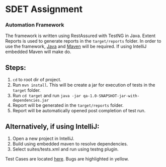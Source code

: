 # SDET Assignment

### Automation Framework
The framework is written using RestAssured with TestNG in Java.
Extent Reports is used to generate reports in the `target/reports` folder.
In order to use the framework, [Java](https://www.java.com/en/download/help/download_options.html) and [Maven](https://maven.apache.org/install.html) will be required.
If using IntelliJ embedded Maven will make do.

## Steps:
1. `cd` to root dir of project.
2. Run `mvn install`. This will be create a jar for execution of tests in the `target` folder.
3. Run `cd target` and run `java -jar qa-1.0-SNAPSHOT-jar-with-dependencies.jar`
4. Report will be generated in the `target/reports` folder.
5. Report will be automatically opened post completion of test run.

## Alternatively, if using IntelliJ:
1. Open a new project in IntelliJ.
2. Build using embedded maven to resolve dependencies.
3. Select suites/tests.xml and run using testng plugin.

Test Cases are located [here](https://docs.google.com/spreadsheets/d/1H0ucDBTo52b7WLIZ6gjoJt5DVoyfoS94nrb9MDoTYHM/edit#gid=0). Bugs are highlighted in yellow.
